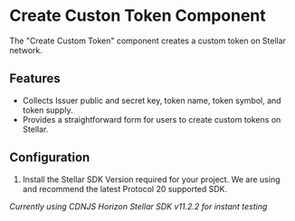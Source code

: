 # Create Custon Token Component

The "Create Custom Token" component creates a custom token on Stellar network.

## Features

- Collects Issuer public and secret key, token name, token symbol, and token supply.
- Provides a straightforward form for users to create custom tokens on Stellar.

## Configuration

1. Install the Stellar SDK Version required for your project. We are using and recommend the latest Protocol 20 supported SDK.


*Currently using CDNJS Horizon Stellar SDK v11.2.2 for instant testing*
